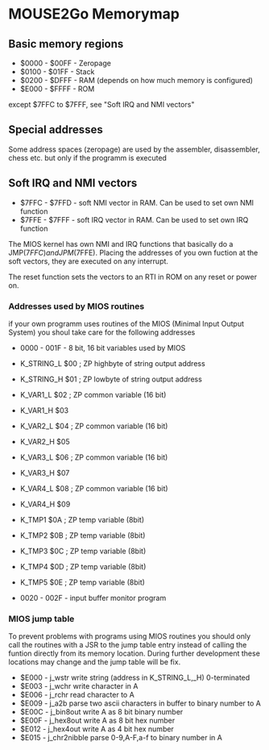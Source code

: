 
# MOUSE2Go Memorymap

## Basic memory regions 

 - $0000 - $00FF   - Zeropage
 - $0100 - $01FF   - Stack
 - $0200 - $DFFF   - RAM (depends on how much memory is configured)
 - $E000 - $FFFF   - ROM
 
 except $7FFC to $7FFF, see "Soft IRQ and NMI vectors"

## Special addresses

 Some address spaces (zeropage) are used by the assembler, disassembler, chess etc. 
 but only if the programm is executed

## Soft IRQ and NMI vectors

 - $7FFC - $7FFD - soft NMI vector in RAM. Can be used to set own NMI function
 - $7FFE - $7FFF - soft IRQ vector in RAM. Can be used to set own IRQ function

 The MIOS kernel has own NMI and IRQ functions that basically do a JMP($7FFC) and JPM($7FFE).
 Placing the addresses of you own fuction at the soft vectors, they are executed on any interrupt.

 The reset function sets the vectors to an RTI in ROM on any reset or power on.

### Addresses used by MIOS routines

 if your own programm uses routines of the MIOS (Minimal Input Output System) you
 shoul take care for the following addresses

 - 0000 - 001F    - 8 bit, 16 bit variables used by MIOS
 
 - K_STRING_L   $00 ; ZP highbyte of string output address
 - K_STRING_H   $01 ; ZP lowbyte of string output address
 - K_VAR1_L     $02 ; ZP common variable (16 bit)
 - K_VAR1_H     $03
 - K_VAR2_L     $04 ; ZP common variable (16 bit)
 - K_VAR2_H     $05
 - K_VAR3_L     $06 ; ZP common variable (16 bit)
 - K_VAR3_H     $07
 - K_VAR4_L     $08 ; ZP common variable (16 bit)
 - K_VAR4_H     $09
 - K_TMP1       $0A ; ZP temp variable (8bit)
 - K_TMP2       $0B ; ZP temp variable (8bit)
 - K_TMP3       $0C ; ZP temp variable (8bit)
 - K_TMP4       $0D ; ZP temp variable (8bit)
 - K_TMP5       $0E ; ZP temp variable (8bit)

 - 0020 - 002F    - input buffer monitor program
 
### MIOS jump table

 To prevent problems with programs using MIOS routines you should only call the
 routines with a JSR to the jump table entry instead of calling the funtion directly 
 from its memory location. During further development these locations may change and 
 the jump table will be fix.

 - $E000 - j_wstr             write string (address in K_STRING_L,_H) 0-terminated
 - $E003 - j_wchr             write character in A
 - $E006 - j_rchr             read character to A
 - $E009 - j_a2b              parse two ascii characters in buffer to binary number to A
 - $E00C - j_bin8out          write A as 8 bit binary number
 - $E00F - j_hex8out          write A as 8 bit hex number
 - $E012 - j_hex4out          write A as 4 bit hex number
 - $E015 - j_chr2nibble       parse 0-9,A-F,a-f to binary number in A
 
